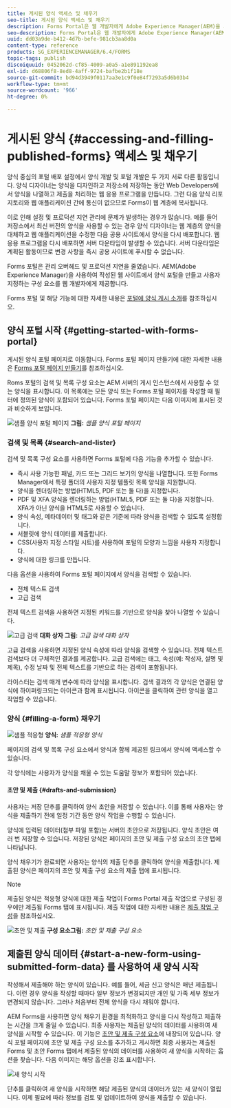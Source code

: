 ```yaml
---
title: 게시된 양식 액세스 및 채우기
seo-title: 게시된 양식 액세스 및 채우기
description: Forms Portal은 웹 개발자에게 Adobe Experience Manager(AEM)을 사용하여 작성된 웹 사이트에서 양식 포털을 만들고 사용자 지정할 수 있는 구성 요소를 제공합니다.
seo-description: Forms Portal은 웹 개발자에게 Adobe Experience Manager(AEM)을 사용하여 작성된 웹 사이트에서 양식 포털을 만들고 사용자 지정할 수 있는 구성 요소를 제공합니다.
uuid: dd03a9de-b412-4d7b-befe-981cb3aa8d0a
content-type: reference
products: SG_EXPERIENCEMANAGER/6.4/FORMS
topic-tags: publish
discoiquuid: 0452062d-cf85-4009-a0a5-a1e891192ea8
exl-id: d68806f8-8ed8-4aff-9724-bafbe2b1f18e
source-git-commit: bd94d3949f0117aa3e1c9f0e84f7293a5d6b03b4
workflow-type: tm+mt
source-wordcount: '966'
ht-degree: 0%

---
```


# 게시된 양식 {#accessing-and-filling-published-forms} 액세스 및 채우기

양식 중심의 포털 배포 설정에서 양식 개발 및 포털 개발은 두 가지 서로 다른 활동입니다. 양식 디자이너는 양식을 디자인하고 저장소에 저장하는 동안 Web Developers에서 양식을 나열하고 제출을 처리하는 웹 응용 프로그램을 만듭니다. 그런 다음 양식 리포지토리와 웹 애플리케이션 간에 통신이 없으므로 Forms이 웹 계층에 복사됩니다.

이로 인해 설정 및 프로덕션 지연 관리에 문제가 발생하는 경우가 많습니다. 예를 들어 저장소에서 최신 버전의 양식을 사용할 수 있는 경우 양식 디자이너는 웹 계층의 양식을 대체하고 웹 애플리케이션을 수정한 다음 공용 사이트에서 양식을 다시 배포합니다. 웹 응용 프로그램을 다시 배포하면 서버 다운타임이 발생할 수 있습니다. 서버 다운타임은 계획된 활동이므로 변경 사항을 즉시 공용 사이트에 푸시할 수 없습니다.

Forms 포털은 관리 오버헤드 및 프로덕션 지연을 줄였습니다. AEM(Adobe Experience Manager)을 사용하여 작성된 웹 사이트에서 양식 포털을 만들고 사용자 지정하는 구성 요소를 웹 개발자에게 제공합니다.

Forms 포털 및 해당 기능에 대한 자세한 내용은 [포털에 양식 게시 소개](/help/forms/using/introduction-publishing-forms.md)를 참조하십시오.

## 양식 포털 시작 {#getting-started-with-forms-portal}

게시된 양식 포털 페이지로 이동합니다. Forms 포털 페이지 만들기에 대한 자세한 내용은 [Forms 포털 페이지 만들기](/help/forms/using/creating-form-portal-page.md)를 참조하십시오.

Roms 포털의 검색 및 목록 구성 요소는 AEM 서버의 게시 인스턴스에서 사용할 수 있는 양식을 표시합니다. 이 목록에는 모든 양식 또는 Forms 포털 페이지를 작성할 때 필터에 정의된 양식이 포함되어 있습니다. Forms 포털 페이지는 다음 이미지에 표시된 것과 비슷하게 보입니다.

![샘플 양식 포털 페이지  ](assets/forms-portal-page.png)
**그림:** *샘플 양식 포털 페이지*

### 검색 및 목록 {#search-and-lister}

검색 및 목록 구성 요소를 사용하면 Forms 포털에 다음 기능을 추가할 수 있습니다.

* 즉시 사용 가능한 패널, 카드 또는 그리드 보기의 양식을 나열합니다. 또한 Forms Manager에서 특정 폴더의 사용자 지정 템플릿 목록 양식을 지원합니다.
* 양식을 렌더링하는 방법(HTML5, PDF 또는 둘 다)을 지정합니다.
* PDF 및 XFA 양식을 렌더링하는 방법(HTML5, PDF 또는 둘 다)을 지정합니다. XFA가 아닌 양식을 HTML5로 사용할 수 있습니다.
* 양식 속성, 메타데이터 및 태그와 같은 기준에 따라 양식을 검색할 수 있도록 설정합니다.
* 서블릿에 양식 데이터를 제출합니다.
* CSS(사용자 지정 스타일 시트)를 사용하여 포털의 모양과 느낌을 사용자 지정합니다.
* 양식에 대한 링크를 만듭니다.

다음 옵션을 사용하여 Forms 포털 페이지에서 양식을 검색할 수 있습니다.

* 전체 텍스트 검색
* 고급 검색

전체 텍스트 검색을 사용하면 지정된 키워드를 기반으로 양식을 찾아 나열할 수 있습니다.

![고급 검색 ](assets/search-panel.png)
**대화 상자 그림:** *고급 검색 대화 상자*

고급 검색을 사용하면 지정된 양식 속성에 따라 양식을 검색할 수 있습니다. 전체 텍스트 검색보다 더 구체적인 결과를 제공합니다. 고급 검색에는 태그, 속성(예: 작성자, 설명 및 제목), 수정 날짜 및 전체 텍스트를 기반으로 하는 검색이 포함됩니다.

라이스터는 검색 매개 변수에 따라 양식을 표시합니다. 검색 결과의 각 양식은 연결된 양식에 하이퍼링크되는 아이콘과 함께 표시됩니다. 아이콘을 클릭하여 관련 양식을 열고 작업할 수 있습니다.

### 양식 {#filling-a-form} 채우기

![샘플 적응형 ](assets/filling_a_form.png)
**양식:** *샘플 적응형 양식*

페이지의 검색 및 목록 구성 요소에서 양식과 함께 제공된 링크에서 양식에 액세스할 수 있습니다.

각 양식에는 사용자가 양식을 채울 수 있는 도움말 정보가 포함되어 있습니다.

#### 초안 및 제출 {#drafts-and-submission}

사용자는 저장 단추를 클릭하여 양식 초안을 저장할 수 있습니다. 이를 통해 사용자는 양식을 제출하기 전에 일정 기간 동안 양식 작업을 수행할 수 있습니다.

양식에 입력된 데이터(첨부 파일 포함)는 서버의 초안으로 저장됩니다. 양식 초안은 여러 번 저장할 수 있습니다. 저장된 양식은 페이지의 초안 및 제출 구성 요소의 초안 탭에 나타납니다.

양식 채우기가 완료되면 사용자는 양식의 제출 단추를 클릭하여 양식을 제출합니다. 제출된 양식은 페이지의 초안 및 제출 구성 요소의 제출 탭에 표시됩니다.

>[!NOTE]
>
>제출된 양식은 적응형 양식에 대한 제출 작업이 Forms Portal 제출 작업으로 구성된 경우에만 제출됨 Forms 탭에 표시됩니다. 제출 작업에 대한 자세한 내용은 [제출 작업 구성](/help/forms/using/configuring-submit-actions.md)을 참조하십시오.

![초안 및 제출 ](assets/draft-submission.png)
**구성 요소그림:** *초안 및 제출 구성 요소*

## 제출된 양식 데이터 {#start-a-new-form-using-submitted-form-data} 를 사용하여 새 양식 시작

작성해서 제출해야 하는 양식이 있습니다. 예를 들어, 세금 신고 양식은 매년 제출됩니다. 이런 경우 양식을 작성할 때마다 일부 정보가 변경되지만 개인 및 가족 세부 정보가 변경되지 않습니다. 그러나 처음부터 전체 양식을 다시 채워야 합니다.

AEM Forms을 사용하면 양식 채우기 환경을 최적화하고 양식을 다시 작성하고 제출하는 시간을 크게 줄일 수 있습니다. 최종 사용자는 제출된 양식의 데이터를 사용하여 새 양식을 시작할 수 있습니다. 이 기능은 [초안 및 제출 구성 요소](/help/forms/using/draft-submission-component.md)에 내장되어 있습니다. 양식 포털 페이지에 초안 및 제출 구성 요소를 추가하고 게시하면 최종 사용자는 제출된 Forms 및 초안 Forms 탭에서 제출된 양식의 데이터를 사용하여 새 양식을 시작하는 옵션을 찾습니다. 다음 이미지는 해당 옵션을 강조 표시합니다.

![새 양식 시작](assets/start-a-new-form.png)

단추를 클릭하여 새 양식을 시작하면 해당 제출된 양식의 데이터가 있는 새 양식이 열립니다. 이제 필요에 따라 정보를 검토 및 업데이트하여 양식을 제출할 수 있습니다.
